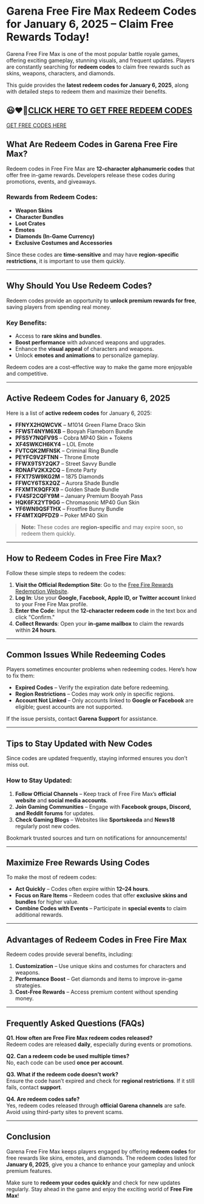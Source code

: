 # **Garena Free Fire Max Redeem Codes for January 6, 2025 – Claim Free Rewards Today!**

Garena Free Fire Max is one of the most popular battle royale games, offering exciting gameplay, stunning visuals, and frequent updates. Players are constantly searching for **redeem codes** to claim free rewards such as skins, weapons, characters, and diamonds.  

This guide provides the **latest redeem codes for January 6, 2025**, along with detailed steps to redeem them and maximize their benefits. 

😃❤🧡[CLICK HERE TO GET FREE REDEEM CODES](https://admonishmentfastest.com/u76k5h5em?key=dd2ef5b7fbc7951b127aeb137acbcc22)
---

[GET FREE CODES HERE](https://admonishmentfastest.com/u76k5h5em?key=dd2ef5b7fbc7951b127aeb137acbcc22)

## **What Are Redeem Codes in Garena Free Fire Max?**

Redeem codes in Free Fire Max are **12-character alphanumeric codes** that offer free in-game rewards. Developers release these codes during promotions, events, and giveaways.  

### **Rewards from Redeem Codes:**
- **Weapon Skins**  
- **Character Bundles**  
- **Loot Crates**  
- **Emotes**  
- **Diamonds (In-Game Currency)**  
- **Exclusive Costumes and Accessories**  

Since these codes are **time-sensitive** and may have **region-specific restrictions**, it is important to use them quickly.  

---

## **Why Should You Use Redeem Codes?**

Redeem codes provide an opportunity to **unlock premium rewards for free**, saving players from spending real money.  

### **Key Benefits:**
- Access to **rare skins and bundles**.  
- **Boost performance** with advanced weapons and upgrades.  
- Enhance the **visual appeal** of characters and weapons.  
- Unlock **emotes and animations** to personalize gameplay.  

Redeem codes are a cost-effective way to make the game more enjoyable and competitive.  

---

## **Active Redeem Codes for January 6, 2025**

Here is a list of **active redeem codes** for January 6, 2025:

- **FFNYX2HQWCVK** – M1014 Green Flame Draco Skin  
- **FFWST4NYM6XB** – Booyah Flameborn Bundle  
- **PFS5Y7NQFV9S** – Cobra MP40 Skin + Tokens  
- **XF4SWKCH6KY4** – LOL Emote  
- **FVTCQK2MFNSK** – Criminal Ring Bundle  
- **PEYFC9V2FTNN** – Throne Emote  
- **FFWX9TSY2QK7** – Street Savvy Bundle  
- **RDNAFV2KX2CQ** – Emote Party  
- **FFXT7SW9KG2M** – 1875 Diamonds  
- **FFWCY6TSX2QZ** – Aurora Shade Bundle  
- **FFXMTK9QFFX9** – Golden Shade Bundle  
- **FV4SF2CQFY9M** – January Premium Booyah Pass  
- **HQK6FX2YT9GG** – Chromasonic MP40 Gun Skin  
- **YF6WN9QSFTHX** – Frostfire Bunny Bundle  
- **FF4MTXQPFDZ9** – Poker MP40 Skin  

> **Note:** These codes are **region-specific** and may expire soon, so redeem them quickly.  

---

## **How to Redeem Codes in Free Fire Max?**

Follow these simple steps to redeem the codes:  

1. **Visit the Official Redemption Site**: Go to the [Free Fire Rewards Redemption Website](https://reward.ff.garena.com/).  
2. **Log In**: Use your **Google, Facebook, Apple ID, or Twitter account** linked to your Free Fire Max profile.  
3. **Enter the Code**: Input the **12-character redeem code** in the text box and click "Confirm."  
4. **Collect Rewards**: Open your **in-game mailbox** to claim the rewards within **24 hours**.  

---

## **Common Issues While Redeeming Codes**

Players sometimes encounter problems when redeeming codes. Here’s how to fix them:  

- **Expired Codes** – Verify the expiration date before redeeming.  
- **Region Restrictions** – Codes may work only in specific regions.  
- **Account Not Linked** – Only accounts linked to **Google or Facebook** are eligible; guest accounts are not supported.  

If the issue persists, contact **Garena Support** for assistance.  

---

## **Tips to Stay Updated with New Codes**

Since codes are updated frequently, staying informed ensures you don’t miss out.  

### **How to Stay Updated:**
1. **Follow Official Channels** – Keep track of Free Fire Max’s **official website** and **social media accounts**.  
2. **Join Gaming Communities** – Engage with **Facebook groups, Discord, and Reddit forums** for updates.  
3. **Check Gaming Blogs** – Websites like **Sportskeeda** and **News18** regularly post new codes.  

Bookmark trusted sources and turn on notifications for announcements!  

---

## **Maximize Free Rewards Using Codes**

To make the most of redeem codes:  

- **Act Quickly** – Codes often expire within **12–24 hours**.  
- **Focus on Rare Items** – Redeem codes that offer **exclusive skins and bundles** for higher value.  
- **Combine Codes with Events** – Participate in **special events** to claim additional rewards.  

---

## **Advantages of Redeem Codes in Free Fire Max**

Redeem codes provide several benefits, including:  

1. **Customization** – Use unique skins and costumes for characters and weapons.  
2. **Performance Boost** – Get diamonds and items to improve in-game strategies.  
3. **Cost-Free Rewards** – Access premium content without spending money.  

---

## **Frequently Asked Questions (FAQs)**

**Q1. How often are Free Fire Max redeem codes released?**  
Redeem codes are released **daily**, especially during events or promotions.  

**Q2. Can a redeem code be used multiple times?**  
No, each code can be used **once per account**.  

**Q3. What if the redeem code doesn’t work?**  
Ensure the code hasn’t expired and check for **regional restrictions**. If it still fails, contact **support**.  

**Q4. Are redeem codes safe?**  
Yes, redeem codes released through **official Garena channels** are safe. Avoid using third-party sites to prevent scams.  

---

## **Conclusion**

Garena Free Fire Max keeps players engaged by offering **redeem codes** for free rewards like skins, emotes, and diamonds. The redeem codes listed for **January 6, 2025**, give you a chance to enhance your gameplay and unlock premium features.  

Make sure to **redeem your codes quickly** and check for new updates regularly. Stay ahead in the game and enjoy the exciting world of **Free Fire Max**!  

